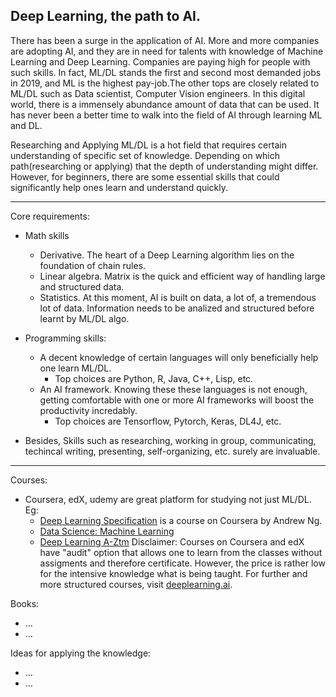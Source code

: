 Deep Learning, the path to AI.
------------------------------------
There has been a surge in the application of AI. More and more companies are adopting AI, and they are in need for talents with knowledge of Machine Learning and Deep Learning. Companies are paying high for people with such skills. In fact, ML/DL stands the first and second most demanded jobs in 2019, and ML is the highest pay-job.The other tops are closely related to ML/DL such as Data scientist, Computer Vision engineers. In this digital world, there is a immensely abundance amount of data that can be used. It has never been a better time to walk into the field of AI through learning ML and DL. 

Researching and Applying ML/DL is a hot field that requires certain understanding of specific set of knowledge. Depending on which path(researching or applying) that the depth of understanding might differ. However, for beginners, there are some essential skills that could significantly help ones learn and understand quickly.

------------------------------------

Core requirements:
- Math skills
  - Derivative. The heart of a Deep Learning algorithm lies on the foundation of chain rules.
  - Linear algebra. Matrix is the quick and efficient way of handling large and structured data.
  - Statistics. At this moment, AI is built on data, a lot of, a tremendous lot of data. Information needs to be analized and structured before learnt by ML/DL algo.       


- Programming skills:
  - A decent knowledge of certain languages will only beneficially help one learn ML/DL. 
    - Top choices are Python, R, Java, C++, Lisp, etc.
  - An AI framework. Knowing these these languages is not enough, getting comfortable with one or more AI frameworks will boost the productivity incredably. 
    - Top choices are Tensorflow, Pytorch, Keras, DL4J, etc.
- Besides, Skills such as researching, working in group, communicating, techincal writing, presenting, self-organizing, etc. surely are invaluable.    

------------------------------------

Courses:
- Coursera, edX, udemy are great platform for studying not just ML/DL. Eg:
  - [Deep Learning Specification](https://www.coursera.org/specializations/deep-learning?utm_source=deeplearningai&utm_medium=institutions&utm_campaign=WebsiteCoursesDLSTopButton) is a course on Coursera by Andrew Ng.
  - [Data Science: Machine Learning](https://www.edx.org/course/data-science-machine-learning?index=product&queryID=fec6a9fc4256d7c78a57f3d4ebb69d85&position=1)
  - [Deep Learning A-Ztm](https://www.udemy.com/course/deeplearning/)
Disclaimer: Courses on Coursera and edX have "audit" option that allows one to learn from the classes without assigments and therefore certificate. However, the price is rather low for the intensive knowledge what is being taught. For further and more structured courses, visit [deeplearning.ai](https://www.deeplearning.ai/programs/).

Books:
- ...
- ...

Ideas for applying the knowledge:
- ...
- ...

